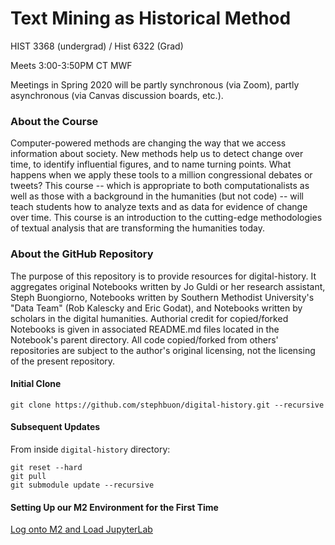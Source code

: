 # Text Mining as Historical Method
HIST 3368 (undergrad) / Hist 6322 (Grad)

Meets 3:00-3:50PM CT MWF                                            

Meetings in Spring 2020 will be partly synchronous (via Zoom), partly asynchronous (via Canvas discussion boards, etc.). 

### About the Course
Computer-powered methods are changing the way that we access information about society. New methods help us to detect change over time, to identify influential figures, and to name turning points. What happens when we apply these tools to a million congressional debates or tweets? This course -- which is appropriate to both computationalists as well as those with a background in the humanities (but not code) -- will teach students how to analyze texts and as data for evidence of change over time. This course is an introduction to the cutting-edge methodologies of textual analysis that are transforming the humanities today.

### About the GitHub Repository
The purpose of this repository is to provide resources for digital-history. It aggregates original Notebooks written by Jo Guldi or her research assistant, Steph Buongiorno, Notebooks written by Southern Methodist University's "Data Team" (Rob Kalescky and Eric Godat), and Notebooks written by scholars in the digital humanities. Authorial credit for copied/forked Notebooks is given in associated README.md files located in the Notebook's parent directory. All code copied/forked from others' repositories are subject to the author's original licensing, not the licensing of the present repository.

#### Initial Clone 
`git clone https://github.com/stephbuon/digital-history.git --recursive`

#### Subsequent Updates
From inside `digital-history` directory:
```
git reset --hard
git pull
git submodule update --recursive 
```
#### Setting Up our M2 Environment for the First Time

[Log onto M2 and Load JupyterLab](https://docs.google.com/document/d/1gDEMDv6BMZHOx_OQ2GyRdrQQq9qIXJZaLEFUFsOni-s/edit?usp=sharing)

